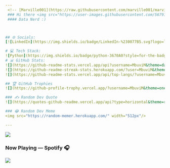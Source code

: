 ```yaml
---
 <!-- [Marville001](https://raw.githubusercontent.com/marville001/marville001/main/marville001.png) -->
 ### Hi there <img src="https://user-images.githubusercontent.com/5679180/79618120-0daffb80-80be-11ea-819e-d2b0fa904d07.gif" width="27px"> I'm Yvonne Mwende Mbuvi
 #### Data Nerd :)



## 🌐 Socials:
[![LinkedIn](https://img.shields.io/badge/LinkedIn-%230077B5.svg?logo=linkedin&logoColor=white)](https://linkedin.com/in/https://www.linkedin.com.yvonne-mbuvi-237149211) [![Medium](https://img.shields.io/badge/Medium-12100E?logo=medium&logoColor=white)](https://medium.com/@https://medium.com/@mwendembuvi10) [![Twitter](https://img.shields.io/badge/Twitter-%231DA1F2.svg?logo=Twitter&logoColor=white)](https://twitter.com/Jay_Nerd©) 

# 💻 Tech Stack:
![Python](https://img.shields.io/badge/python-3670A0?style=for-the-badge&logo=python&logoColor=ffdd54) ![C](https://img.shields.io/badge/c-%2300599C.svg?style=for-the-badge&logo=c&logoColor=white) ![R](https://img.shields.io/badge/r-%23276DC3.svg?style=for-the-badge&logo=r&logoColor=white) ![Google Cloud](https://img.shields.io/badge/Google%20Cloud-%234285F4.svg?style=for-the-badge&logo=google-cloud&logoColor=white) ![Anaconda](https://img.shields.io/badge/Anaconda-%2344A833.svg?style=for-the-badge&logo=anaconda&logoColor=white) ![MySQL](https://img.shields.io/badge/mysql-%2300f.svg?style=for-the-badge&logo=mysql&logoColor=white) ![SQLite](https://img.shields.io/badge/sqlite-%2307405e.svg?style=for-the-badge&logo=sqlite&logoColor=white) ![Plotly](https://img.shields.io/badge/Plotly-%233F4F75.svg?style=for-the-badge&logo=plotly&logoColor=white) ![Pandas](https://img.shields.io/badge/pandas-%23150458.svg?style=for-the-badge&logo=pandas&logoColor=white) ![NumPy](https://img.shields.io/badge/numpy-%23013243.svg?style=for-the-badge&logo=numpy&logoColor=white) ![scikit-learn](https://img.shields.io/badge/scikit--learn-%23F7931E.svg?style=for-the-badge&logo=scikit-learn&logoColor=white) ![TensorFlow](https://img.shields.io/badge/TensorFlow-%23FF6F00.svg?style=for-the-badge&logo=TensorFlow&logoColor=white) ![SciPy](https://img.shields.io/badge/SciPy-%230C55A5.svg?style=for-the-badge&logo=scipy&logoColor=%white) ![PyTorch](https://img.shields.io/badge/PyTorch-%23EE4C2C.svg?style=for-the-badge&logo=PyTorch&logoColor=white)
# 📊 GitHub Stats:
![](https://github-readme-stats.vercel.app/api?username=MbuviM&theme=dark&hide_border=false&include_all_commits=false&count_private=false)<br/>
![](https://github-readme-streak-stats.herokuapp.com/?user=MbuviM&theme=dark&hide_border=false)<br/>
![](https://github-readme-stats.vercel.app/api/top-langs/?username=MbuviM&theme=dark&hide_border=false&include_all_commits=false&count_private=false&layout=compact)

## 🏆 GitHub Trophies
![](https://github-profile-trophy.vercel.app/?username=MbuviM&theme=onedark&no-frame=false&no-bg=true&margin-w=4)

### ✍️ Random Dev Quote
![](https://quotes-github-readme.vercel.app/api?type=horizontal&theme=radical)

### 😂 Random Dev Meme
<img src="https://random-memer.herokuapp.com/" width="512px"/>

---
```

[![](https://visitcount.itsvg.in/api?id=MbuviM&icon=0&color=0)](https://visitcount.itsvg.in)


### Now Playing — Spotify 🎧
<p>
<a href=”https://spotify-github-profile.vercel.app/api/view.svg?uid=0dyt0z4xdnug7teutmvub5la8&redirect=true">
<img src= "https://spotify-github-profile.vercel.app/api/view?uid=0dyt0z4xdnug7teutmvub5la8&cover_image=true&theme=default"/>
</a>
</p>
                                                                                                                           
